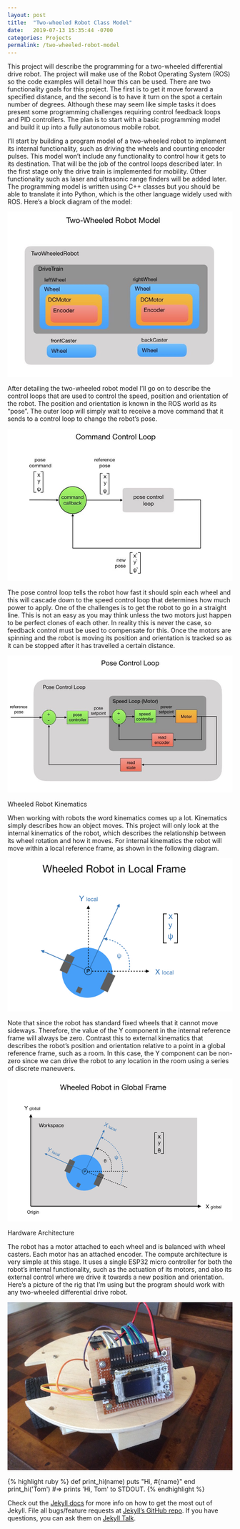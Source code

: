 ```yaml
---
layout: post
title:  "Two-wheeled Robot Class Model"
date:   2019-07-13 15:35:44 -0700
categories: Projects
permalink: /two-wheeled-robot-model
---
```

This project will describe the programming for a two-wheeled differential drive robot.  The project will make use of the Robot Operating System (ROS) so the code examples will detail how this can be used.  There are two functionality goals for this project.  The first is to get it move forward a specified distance, and the second is to have it turn on the spot a certain number of degrees.  Although these may seem like simple tasks it does present some programming challenges requiring control feedback loops and PID controllers.  The plan is to start with a basic programming model and build it up into a fully autonomous mobile robot. 

I’ll start by building a program model of a two-wheeled robot to implement its internal functionality, such as driving the wheels and counting encoder pulses.  This model won’t include any functionality to control how it gets to its destination.  That will be the job of the control loops described later.  In the first stage only the drive train is implemented for mobility.  Other functionality such as laser and ultrasonic range finders will be added later.  The programming model is written using C++ classes but you should be able to translate it into Python, which is the other language widely used with ROS.  Here’s a block diagram of the model:

![Robots](/assets/images/Two-Wheeled-Robot-Slides.011.jpeg)

After detailing the two-wheeled robot model I’ll go on to describe the control loops that are used to control the speed, position and orientation of the robot.  The position and orientation is known in the ROS world as its “pose”.  The outer loop will simply wait to receive a move command that it sends to a control loop to change the robot’s pose.

![/Robots](/assets/images/Two-Wheeled-Robot-Slides.003.jpeg)

The pose control loop tells the robot how fast it should spin each wheel and this will cascade down to the speed control loop that determines how much power to apply.  One of the challenges is to get the robot to go in a straight line.  This is not an easy as you may think unless the two motors just happen to be perfect clones of each other.  In reality this is never the case, so feedback control must be used to compensate for this.  Once the motors are spinning and the robot is moving its position and orientation is tracked so as it can be stopped after it has travelled a certain distance.

![/Robots](/assets/images/Two-Wheeled-Robot-Slides.005.jpeg)

Wheeled Robot Kinematics

When working with robots the word kinematics comes up a lot.  Kinematics simply describes how an object moves.  This project will only look at the internal kinematics of the robot, which describes the relationship between its wheel rotation and how it moves.   For internal kinematics the robot will move within a local reference frame, as shown in the following diagram.

![/Robots](/assets/images/Control-Theory-Slides.009.jpeg)

Note that since the robot has standard fixed wheels that it cannot move sideways.  Therefore, the value of the Y component in the internal reference frame will always be zero.  Contrast this to external kinematics that describes the robot’s position and orientation relative to a point in a global reference frame, such as a room.  In this case, the Y component can be non-zero since we can drive the robot to any location in the room using a series of discrete maneuvers.

![/Robots](/assets/images/Control-Theory-Slides.012.jpeg)

Hardware Architecture

The robot has a motor attached to each wheel and is balanced with wheel casters.  Each motor has an attached encoder.  The compute architecture is very simple at this stage.  It uses a single ESP32 micro controller for both the robot’s internal functionality, such as the actuation of its motors, and also its external control where we drive it towards a new position and orientation.  Here’s a picture of the rig that I’m using but the program should work with any two-wheeled differential drive robot.

![/Robots](/assets/images/Project1Robot.JPG)

{% highlight ruby %}
def print_hi(name)
  puts "Hi, #{name}"
end
print_hi('Tom')
#=> prints 'Hi, Tom' to STDOUT.
{% endhighlight %}

Check out the [Jekyll docs][jekyll-docs] for more info on how to get the most out of Jekyll. File all bugs/feature requests at [Jekyll’s GitHub repo][jekyll-gh]. If you have questions, you can ask them on [Jekyll Talk][jekyll-talk].

[jekyll-docs]: https://jekyllrb.com/docs/home
[jekyll-gh]:   https://github.com/jekyll/jekyll
[jekyll-talk]: https://talk.jekyllrb.com/
